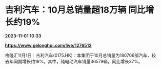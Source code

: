 # 吉利汽车：10月总销量超18万辆 同比增长约19%

**2023-11-01 10:33**

**https://www.gelonghui.com/live/1276512**

格隆汇11月1日｜吉利汽车(0175.HK)：本集团于10月总销量为180706部汽车，较去年同期增长约19%。其中，纯电动汽车销量36579辆，同比增长37%。